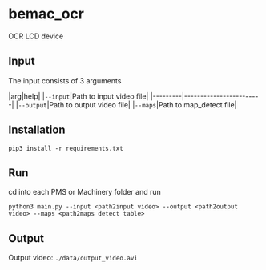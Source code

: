 # bemac_ocr
OCR LCD device

## Input
The input consists of 3 arguments

|arg|help|
|`--input`|Path to input video file|
|---------|------------------------|
|`--output`|Path to output video file|
|`--maps`|Path to map_detect file|

## Installation
```
pip3 install -r requirements.txt
```
## Run
cd into each PMS or Machinery folder and run
```
python3 main.py --input <path2input video> --output <path2output video> --maps <path2maps detect table>
```

## Output
Output video: `./data/output_video.avi`

